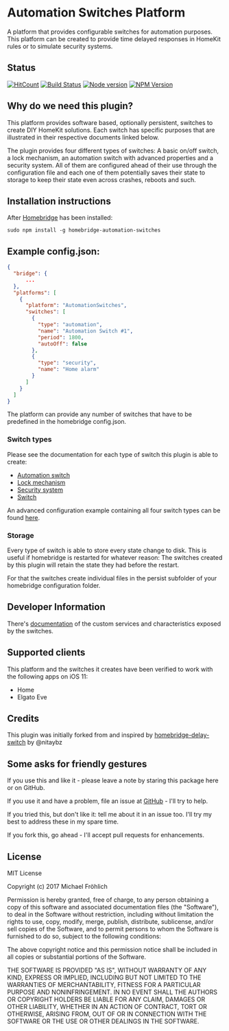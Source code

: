 
# Automation Switches Platform

A platform that provides configurable switches for automation purposes. This platform can be created to provide time delayed responses in HomeKit rules or to simulate security systems.

## Status

[![HitCount](http://hits.dwyl.io/grover/homebridge-automation-switches.svg)](https://github.com/grover/homebridge-automation-switches)
[![Build Status](https://travis-ci.org/grover/homebridge-automation-switches.png?branch=master)](https://travis-ci.org/grover/homebridge-automation-switches)
[![Node version](https://img.shields.io/node/v/homebridge-automation-switches.svg?style=flat)](http://nodejs.org/download/)
[![NPM Version](https://badge.fury.io/js/homebridge-automation-switches.svg?style=flat)](https://npmjs.org/package/homebridge-automation-switches)

## Why do we need this plugin?

This platform provides software based, optionally persistent, switches to create DIY HomeKit solutions.
Each switch has specific purposes that are illustrated in their respective documents linked below.

The plugin provides four different types of switches: A basic on/off switch, a lock mechanism, an automation switch with advanced properties and a security system. All of them are configured ahead
of their use through the configuration file and each one of them potentially saves their state to storage
to keep their state even across crashes, reboots and such.

## Installation instructions

After [Homebridge](https://github.com/nfarina/homebridge) has been installed:

 ```sudo npm install -g homebridge-automation-switches```

## Example config.json:

```json
{
  "bridge": {
      ...
  },
  "platforms": [
    {
      "platform": "AutomationSwitches",
      "switches": [
        {
          "type": "automation",
          "name": "Automation Switch #1",
          "period": 1800,
          "autoOff": false
        },
        {
          "type": "security",
          "name": "Home alarm"
        }
      ]
    }
  ]
}
```

The platform can provide any number of switches that have to be predefined in the homebridge config.json.

### Switch types

Please see the documentation for each type of switch this plugin is able to create:

- [Automation switch](docs/AutomationSwitch.md)
- [Lock mechanism](docs/LockMechanism.md)
- [Security system](docs/SecuritySystem.md)
- [Switch](docs/Switch.md)

An advanced configuration example containing all four switch types can be found [here](docs/Configuration.md).

### Storage

Every type of switch is able to store every state change to disk. This is useful if homebridge is restarted for whatever reason: The switches created by this plugin will retain the state they had before the restart.

For that the switches create individual files in the persist subfolder of your homebridge configuration folder.

## Developer Information

There's [documentation](docs/CustomCharacteristics.md) of the custom services and characteristics exposed by the switches.

## Supported clients

This platform and the switches it creates have been verified to work with the following apps on iOS 11:

* Home
* Elgato Eve

## Credits

This plugin was initially forked from and inspired by [homebridge-delay-switch](https://github.com/nitaybz/homebridge-delay-switch) by @nitaybz

## Some asks for friendly gestures

If you use this and like it - please leave a note by staring this package here or on GitHub.

If you use it and have a problem, file an issue at [GitHub](https://github.com/grover/homebridge-telegram/issues) - I'll try to help.

If you tried this, but don't like it: tell me about it in an issue too. I'll try my best
to address these in my spare time.

If you fork this, go ahead - I'll accept pull requests for enhancements.

## License

MIT License

Copyright (c) 2017 Michael Fröhlich

Permission is hereby granted, free of charge, to any person obtaining a copy
of this software and associated documentation files (the "Software"), to deal
in the Software without restriction, including without limitation the rights
to use, copy, modify, merge, publish, distribute, sublicense, and/or sell
copies of the Software, and to permit persons to whom the Software is
furnished to do so, subject to the following conditions:

The above copyright notice and this permission notice shall be included in all
copies or substantial portions of the Software.

THE SOFTWARE IS PROVIDED "AS IS", WITHOUT WARRANTY OF ANY KIND, EXPRESS OR
IMPLIED, INCLUDING BUT NOT LIMITED TO THE WARRANTIES OF MERCHANTABILITY,
FITNESS FOR A PARTICULAR PURPOSE AND NONINFRINGEMENT. IN NO EVENT SHALL THE
AUTHORS OR COPYRIGHT HOLDERS BE LIABLE FOR ANY CLAIM, DAMAGES OR OTHER
LIABILITY, WHETHER IN AN ACTION OF CONTRACT, TORT OR OTHERWISE, ARISING FROM,
OUT OF OR IN CONNECTION WITH THE SOFTWARE OR THE USE OR OTHER DEALINGS IN THE
SOFTWARE.
